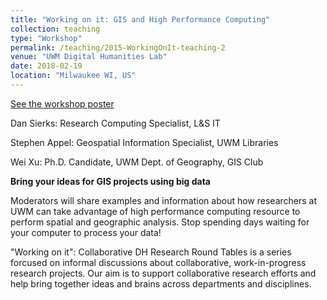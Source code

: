 ```yaml
---
title: "Working on it: GIS and High Performance Computing"
collection: teaching
type: "Workshop"
permalink: /teaching/2015-WorkingOnIt-teaching-2
venue: "UWM Digital Humanities Lab"
date: 2018-02-19
location: "Milwaukee WI, US"
---
```


[See the workshop poster](/files/GISandHPC_DHlab.pdf)

Dan Sierks: Research Computing Specialist, L&S IT

Stephen Appel: Geospatial Information Specialist, UWM Libraries

Wei Xu: Ph.D. Candidate, UWM Dept. of Geography, GIS Club
<br>

**Bring your ideas for GIS projects using big data**

Moderators will share examples and information about how researchers at UWM can take advantage of high performance computing resource to perform spatial and geographic analysis. Stop spending days waiting for your computer to process your data!

"Working on it": Collaborative DH Research Round Tables is a series forcused on informal discussions about collaborative, work-in-progress
research projects.
Our aim is to support collaborative research efforts and help bring together ideas and brains across departments and disciplines.
